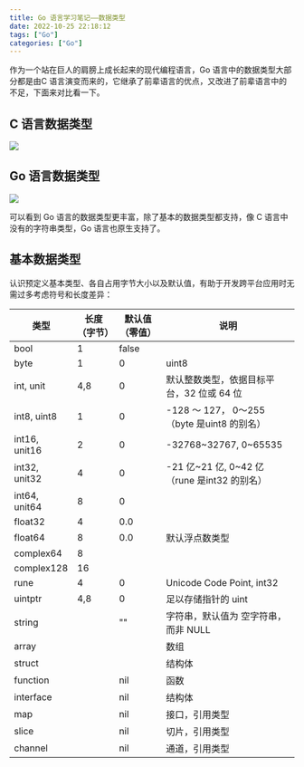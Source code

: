 ```yaml
---
title: Go 语言学习笔记——数据类型
date: 2022-10-25 22:18:12
tags: ["Go"]
categories: ["Go"]
---
```


作为一个站在巨人的肩膀上成长起来的现代编程语言，Go 语言中的数据类型大部分都是由C 语言演变而来的，它继承了前辈语言的优点，又改进了前辈语言中的不足，下面来对比看一下。

<!-- more -->

## C 语言数据类型

![](https://cdn.jsdelivr.net/gh/0xAiKang/CDN/blog/images/C语言数据类型.png)
## Go 语言数据类型

![](https://cdn.jsdelivr.net/gh/0xAiKang/CDN/blog/images/Go语言数据类型.png)

可以看到 Go 语言的数据类型更丰富，除了基本的数据类型都支持，像 C 语言中没有的字符串类型，Go 语言也原生支持了。

## 基本数据类型
认识预定义基本类型、各自占用字节大小以及默认值，有助于开发跨平台应用时无需过多考虑符号和长度差异：

|类型|长度（字节）|默认值（零值）|说明|
| ------- | ------- | ------- | ------- |
| bool | 1 | false |  |
| byte | 1 | 0 | uint8 |
| int, unit | 4,8 | 0 |  默认整数类型，依据目标平台，32 位或 64 位 |
| int8, uint8 | 1 | 0 | -128 ～ 127， 0～255（byte 是uint8 的别名）|
| int16, unit16 | 2 | 0 | -32768~32767, 0~65535 |
| int32, unit32 | 4 | 0 | -21 亿~21 亿, 0~42 亿（rune 是int32 的别名）|
| int64, unit64 | 8 | 0 | |
| float32 | 4 | 0.0 |  |
| float64 | 8 | 0.0 | 默认浮点数类型 |
| complex64 | 8 |  |  |
| complex128 | 16 |  |  |
| rune | 4 | 0 | Unicode Code Point, int32 |
| uintptr | 4,8 | 0 | 足以存储指针的 uint |
| string |  | "" | 字符串，默认值为 空字符串，而非 NULL |
| array |  |  |  数组 |
| struct |  |  |  结构体 |
| function |  | nil |  函数 |
| interface |  | nil |  结构体 |
| map |  | nil |  接口，引用类型 |
| slice |  | nil |  切片，引用类型 |
| channel |  | nil |  通道，引用类型 |